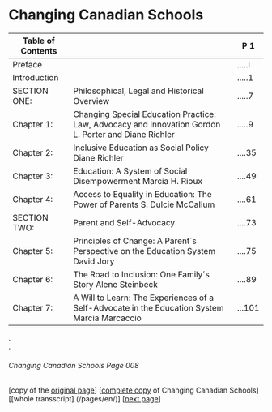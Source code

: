 # Changing Canadian Schools
Table of Contents||P 1|
---|---|---
Preface | |.....i
Introduction ||.....1
SECTION ONE: |	Philosophical, Legal and Historical Overview |.....7
Chapter 1: | Changing Special Education Practice: Law, Advocacy and Innovation Gordon L. Porter and Diane Richler|.....9
Chapter 2: |Inclusive Education as Social Policy Diane Richler|....35
Chapter 3: |Education: A System of Social Disempowerment Marcia H. Rioux|  ....49
Chapter 4: |Access to Equality in Education: The Power of Parents S. Dulcie McCaIlum|....61
SECTION TWO:|	Parent and Self-Advocacy |....73
Chapter 5: |Principles of Change: A Parent´s Perspective on the Education System David Jory |....75
Chapter 6: | The Road to Inclusion:  One Family´s Story  Alene Steinbeck |....89
Chapter 7: | A Will to Learn: The Experiences of a Self-Advocate in the Education System Marcia Marcaccio |...101

.  
.  
###### Changing Canadian Schools Page 008

[copy of the [original page](/copies-from-original/CCS008.png)]
[[complete copy](/copies-from-original/BestCopy_Changing_Canadian_Schools_Perspectives_on_Disability_and_Inclusion.pdf) of Changing Canadian Schools]
[[whole transscript] (/pages/en/)]
[[next page](Changing_Canadian_Schools-009)]
